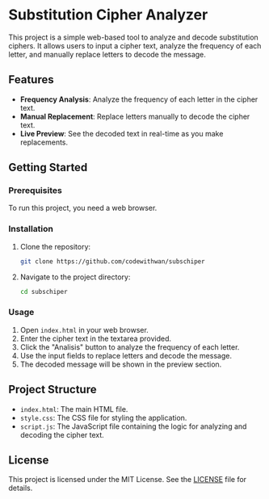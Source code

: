 # Substitution Cipher Analyzer

This project is a simple web-based tool to analyze and decode substitution ciphers. It allows users to input a cipher text, analyze the frequency of each letter, and manually replace letters to decode the message.

## Features

- **Frequency Analysis**: Analyze the frequency of each letter in the cipher text.
- **Manual Replacement**: Replace letters manually to decode the cipher text.
- **Live Preview**: See the decoded text in real-time as you make replacements.

## Getting Started

### Prerequisites

To run this project, you need a web browser.

### Installation

1. Clone the repository:
    ```sh
    git clone https://github.com/codewithwan/subschiper
    ```
2. Navigate to the project directory:
    ```sh
    cd subschiper
    ```

### Usage

1. Open `index.html` in your web browser.
2. Enter the cipher text in the textarea provided.
3. Click the "Analisis" button to analyze the frequency of each letter.
4. Use the input fields to replace letters and decode the message.
5. The decoded message will be shown in the preview section.

## Project Structure

- `index.html`: The main HTML file.
- `style.css`: The CSS file for styling the application.
- `script.js`: The JavaScript file containing the logic for analyzing and decoding the cipher text.

## License

This project is licensed under the MIT License. See the [LICENSE](LICENSE) file for details.
